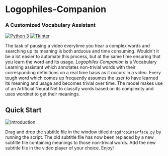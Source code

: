 # Logophiles-Companion
### A Customized Vocabulary Assistant


[![Python 3](https://img.shields.io/badge/python-3-blue.svg)](https://www.python.org/download/releases/3.0/)
[![Tkinter](https://img.shields.io/badge/tkinter-interface-green.svg)](https://docs.python.org/2/library/tkinter.html)


The task of pausing a video everytime you hear a complex words and searching up its meaning is both arduous and time consuming. Wouldn't it be a lot easier to automate this process, but at the same time ensuring that you learn the word and its usage.
*Logophiles Companion* is a Vocabulary Learning assistant which annotates non-trivial words with their corresponding definitions on a real time basis as it occurs in a video. Every tough word which comes up frequently assumes the user to have learned its meaning and usage and becomes trivial over time. The model makes use of an Artificial Neural Net to classify words based on its complexity and uses wordnet to get their meanings.

Quick Start
---------------

![Introduction](introduction.gif)

Drag and drop the subtitle file in the window titled `dragdropinterface.py` by running the script.
The old subtitle file has now been replaced by a new subtitle file containing meanings to those non-trivial words.
Add the new subtitle file in the video player of your choice. 
Enjoy!

